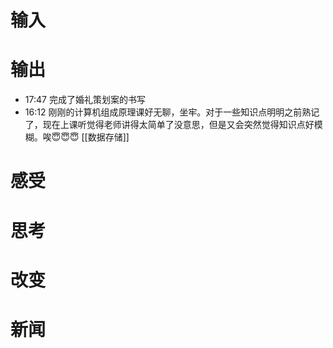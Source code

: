 # 输入

# 输出
- 17:47 完成了婚礼策划案的书写 
- 16:12 刚刚的计算机组成原理课好无聊，坐牢。对于一些知识点明明之前熟记了，现在上课听觉得老师讲得太简单了没意思，但是又会突然觉得知识点好模糊。唉😇😇😇 [[数据存储]]

# 感受

# 思考

# 改变

# 新闻
